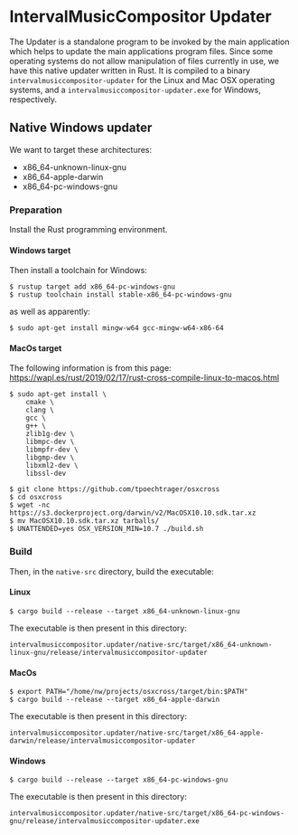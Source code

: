# IntervalMusicCompositor Updater

The Updater is a standalone program to be invoked by the main application which helps to update the main applications program files.
Since some operating systems do not allow manipulation of files currently in use, we have this native updater written in Rust.
It is compiled to a binary `intervalmusiccompositor-updater` for the Linux and Mac OSX operating systems, and a `intervalmusiccompositor-updater.exe` for Windows, respectively.

## Native Windows updater

We want to target these architectures:

- x86_64-unknown-linux-gnu
- x86_64-apple-darwin
- x86_64-pc-windows-gnu

### Preparation

Install the Rust programming environment. 

#### Windows target

Then install a toolchain for Windows:

    $ rustup target add x86_64-pc-windows-gnu
    $ rustup toolchain install stable-x86_64-pc-windows-gnu

as well as apparently:

    $ sudo apt-get install mingw-w64 gcc-mingw-w64-x86-64

#### MacOs target

The following information is from this page: https://wapl.es/rust/2019/02/17/rust-cross-compile-linux-to-macos.html

    $ sudo apt-get install \
        cmake \
        clang \
        gcc \
        g++ \
        zlib1g-dev \
        libmpc-dev \
        libmpfr-dev \
        libgmp-dev \
        libxml2-dev \
        libssl-dev

    $ git clone https://github.com/tpoechtrager/osxcross
    $ cd osxcross
    $ wget -nc https://s3.dockerproject.org/darwin/v2/MacOSX10.10.sdk.tar.xz
    $ mv MacOSX10.10.sdk.tar.xz tarballs/
    $ UNATTENDED=yes OSX_VERSION_MIN=10.7 ./build.sh

### Build

Then, in the `native-src` directory, build the executable:

#### Linux

    $ cargo build --release --target x86_64-unknown-linux-gnu

The executable is then present in this directory:

    intervalmusiccompositor.updater/native-src/target/x86_64-unknown-linux-gnu/release/intervalmusiccompositor-updater

#### MacOs

    $ export PATH="/home/nw/projects/osxcross/target/bin:$PATH"
    $ cargo build --release --target x86_64-apple-darwin

The executable is then present in this directory:

    intervalmusiccompositor.updater/native-src/target/x86_64-apple-darwin/release/intervalmusiccompositor-updater

#### Windows

    $ cargo build --release --target x86_64-pc-windows-gnu

The executable is then present in this directory:

    intervalmusiccompositor.updater/native-src/target/x86_64-pc-windows-gnu/release/intervalmusiccompositor-updater.exe
